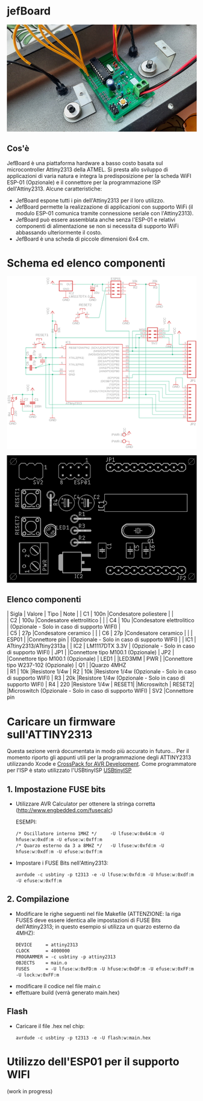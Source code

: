 # jefBoard
![example](example.jpg)
## Cos'è

JefBoard è una piattaforma hardware a basso costo basata sul microcontroller Attiny2313 della ATMEL. Si presta allo sviluppo di applicazioni di varia natura e integra la predisposizione per la scheda WiFI ESP-01 (Opzionale) e il connettore per la programmazione ISP dell'Attiny2313.
Alcune caratteristiche:
- JefBoard espone tutti i pin dell'Attiny2313 per il loro utilizzo.
- JefBoard permette la realizzazione di applicazioni con supporto WiFi (il modulo ESP-01 comunica tramite connessione seriale con l'Attiny2313).
- JefBoard può essere assemblata anche senza l'ESP-01 e relativi componenti di alimentazione se non si necessita di supporto WiFi abbassando ulteriormente il costo.
- JefBoard è una scheda di piccole dimensioni 6x4 cm.

# Schema ed elenco componenti

![example](schematic.png)

![example](top.png)

## Elenco componenti

| Sigla | Valore                        | Tipo			       | Note                                        |
| C1    | 100n           		|Condesatore poliestere        |				             |    
| C2    | 100u           		|Condesatore elettrolitico     |					     |
| C4    | 10u            		|Condesatore elettrolitico     | (Opzionale - Solo in caso di supporto WIFI) |	
| C5    | 27p            		|Condesatore ceramico          |					     |
| C6    | 27p            		|Condesatore ceramico          | 					     |
| ESP01 |                 		|Connettore pin		       | (Opzionale - Solo in caso di supporto WIFI) |
| IC1   | ATtiny2313/ATtiny2313a        |
| IC2   | LM1117DTX 3.3V 		|				(Opzionale - Solo in caso di supporto WIFI)	
| JP1   |                  		|Connettore tipo M100.1		(Opzionale)
| JP2   |                  		|Connettore tipo M100.1		(Opzionale)
| LED1  |                  		|LED3MM
| PWR   |                  		|Connettore tipo W237-102      	(Opzionale)
| Q1    |                   		|Quarzo 4MHZ    		
| R1    | 10k            		|Resistore 1/4w 
| R2    | 10k            		|Resistore 1/4w 			(Opzionale - Solo in caso di supporto WIFI)	
| R3    | 20k            		|Resistore 1/4w 			(Opzionale - Solo in caso di supporto WIFI)	
| R4    | 220            		|Resistore 1/4w
| RESET1|                  		|Microswitch
| RESET2|                 		|Microswitch			(Opzionale - Solo in caso di supporto WIFI)
| SV2                     		|Connettore pin
         
# Caricare un firmware sull'ATTINY2313

Questa sezione verrà documentata in modo più accurato in futuro... Per il momento riporto gli appunti utili per la programmazione degli ATTINY2313 utilizzando Xcode e [CrossPack for AVR Development](https://github.com/obdev/CrossPack-AVR).
Come programmatore per l'ISP è stato utilizzato l'USBtinyISP [USBtinyISP](https://www.tinyosshop.com/usbtinyisp-avr-isp-programmer) 

## 1. Impostazione FUSE bits    

- Utilizzare AVR Calculator per ottenere la stringa corretta (http://www.engbedded.com/fusecalc)

    ESEMPI:
    ```
    /* Oscillatore interno 1MHZ */     -U lfuse:w:0x64:m -U hfuse:w:0xdf:m -U efuse:w:0xff:m
    /* Quarzo esterno da 3 a 8MHZ */   -U lfuse:w:0xfd:m -U hfuse:w:0xdf:m -U efuse:w:0xff:m     
    ```
- Impostare i FUSE Bits nell'Attiny2313:
   ```
   avrdude -c usbtiny -p t2313 -e -U lfuse:w:0xfd:m -U hfuse:w:0xdf:m -U efuse:w:0xff:m
   ```

## 2. Compilazione

- Modificare le righe seguenti nel file Makefile (ATTENZIONE: la riga FUSES deve essere identica alle impostazioni di FUSE Bits dell'Attiny2313; in questo esempio si utilizza un quarzo esterno da 4MHZ):
	```
	DEVICE     = attiny2313
	CLOCK      = 4000000
	PROGRAMMER = -c usbtiny -p attiny2313
	OBJECTS    = main.o
	FUSES      = -U lfuse:w:0xFD:m -U hfuse:w:0xDF:m -U efuse:w:0xFF:m -U lock:w:0xFF:m
  ```
- modificare il codice nel file main.c
- effettuare build (verrà generato main.hex)
                                                              
                                                                   
## Flash

- Caricare il file .hex nel chip: 
   ```
   avrdude -c usbtiny -p t2313 -e -U flash:w:main.hex
   ```
# Utilizzo dell'ESP01 per il supporto WIFI

(work in progress)
